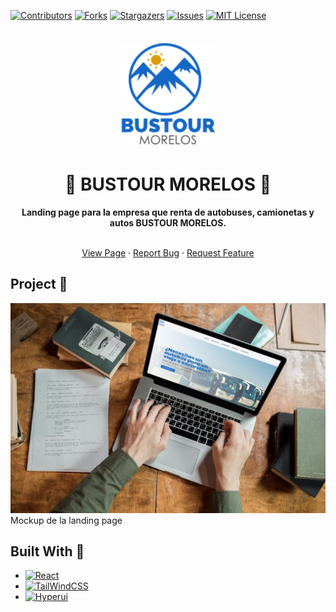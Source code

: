 [![Contributors][contributors-shield]][contributors-url]
[![Forks][forks-shield]][forks-url]
[![Stargazers][stars-shield]][stars-url]
[![Issues][issues-shield]][issues-url]
[![MIT License][license-shield]][license-url]

<div align="center">
  <br>
  <img alt="Open Sauced" src="./src/assets/img/logo.svg" width="150px" style="margin:5px">
  <h1> 🚌 <strong>BUSTOUR MORELOS</strong> 🚌 </h1>
  <strong>Landing page para la empresa que renta de autobuses, camionetas y autos BUSTOUR MORELOS.
</strong>
</div>
<br>
 <p align="center">
    <a href="https://thepandadevs.github.io/bustour/">View Page</a>
    ·
    <a href="https://github.com/ThePandaDevs/bustour/issues">Report Bug</a>
    ·
    <a href="https://github.com/ThePandaDevs/bustour/issues">Request Feature</a>
</p>

## Project 📌
[![photo-mockup][photo-mockup]](https://thepandadevs.github.io/bustour/)
Mockup de la landing page

## Built With 🚧

*  [![React][react.js]][react-url]
*  [![TailWindCSS][tailwind.js]][tailwind-url]
*  [![Hyperui][hyperui.js]][hyperui-url]

[contributors-shield]: https://img.shields.io/github/contributors/HectorSaldes/dor.svg?style=for-the-badge&color=1467C5
[contributors-url]: https://github.com/ThePandaDevs/bustour/graphs/contributors
[forks-shield]: https://img.shields.io/github/forks/HectorSaldes/dor.svg?style=for-the-badge&color=DD9C00
[forks-url]: https://github.com/ThePandaDevs/bustour/network/members
[stars-shield]: https://img.shields.io/github/stars/HectorSaldes/dor.svg?style=for-the-badge&color=25d366
[stars-url]: https://github.com/ThePandaDevs/bustour/stargazers
[issues-shield]: https://img.shields.io/github/issues/HectorSaldes/dor.svg?style=for-the-badge&color=1467C5
[issues-url]: https://github.com/ThePandaDevs/bustour/issues
[license-shield]: https://img.shields.io/github/license/HectorSaldes/dor.svg?style=for-the-badge&color=DD9C00
[license-url]: https://github.com/ThePandaDevs/bustour/blob/master/LICENSE.txt
[photo-mockup]: ./src/assets/img/Cover.jpg

[react.js]: https://img.shields.io/badge/React.js-20232A?style=for-the-badge&logo=react&logoColor=61DAFB
[react-url]: https://reactjs.org/

[hyperui.js]: https://img.shields.io/badge/Hyperui-black?style=for-the-badge
[hyperui-url]: https://www.hyperui.dev/

[tailwind.js]: https://img.shields.io/badge/TailwindCSS-20232A?style=for-the-badge&logo=tailwindcss&logoColor=61DAFB
[tailwind-url]: https://www.hyperui.dev/
